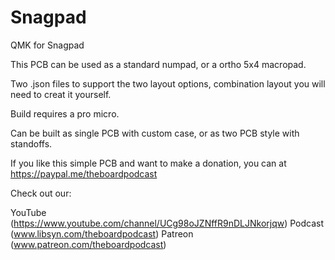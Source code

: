 # Snagpad
QMK for Snagpad

This PCB can be used as a standard numpad, or a ortho 5x4 macropad.

Two .json files to support the two layout options, combination layout you will need to creat it yourself.

Build requires a pro micro.

Can be built as single PCB with custom case, or as two PCB style with standoffs.

If you like this simple PCB and want to make a donation, you can at https://paypal.me/theboardpodcast

Check out our:

YouTube (https://www.youtube.com/channel/UCg98oJZNffR9nDLJNkorjqw)
Podcast (www.libsyn.com/theboardpodcast)
Patreon (www.patreon.com/theboardpodcast)
